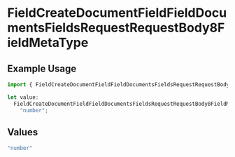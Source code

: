 # FieldCreateDocumentFieldFieldDocumentsFieldsRequestRequestBody8FieldMetaType

## Example Usage

```typescript
import { FieldCreateDocumentFieldFieldDocumentsFieldsRequestRequestBody8FieldMetaType } from "@documenso/sdk-typescript/models/operations";

let value:
  FieldCreateDocumentFieldFieldDocumentsFieldsRequestRequestBody8FieldMetaType =
    "number";
```

## Values

```typescript
"number"
```